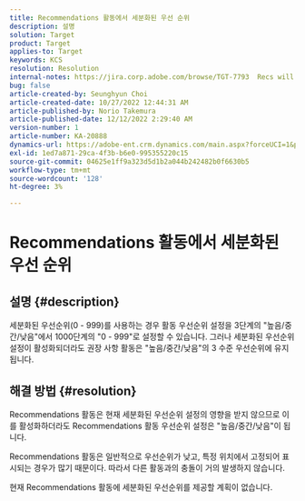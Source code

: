 ```yaml
---
title: Recommendations 활동에서 세분화된 우선 순위
description: 설명
solution: Target
product: Target
applies-to: Target
keywords: KCS
resolution: Resolution
internal-notes: https://jira.corp.adobe.com/browse/TGT-7793  Recs will not have fine grained priorities. We will only have slider for it.
bug: false
article-created-by: Seunghyun Choi
article-created-date: 10/27/2022 12:44:31 AM
article-published-by: Norio Takemura
article-published-date: 12/12/2022 2:29:40 AM
version-number: 1
article-number: KA-20888
dynamics-url: https://adobe-ent.crm.dynamics.com/main.aspx?forceUCI=1&pagetype=entityrecord&etn=knowledgearticle&id=8994c97d-9055-ed11-bba2-6045bd006b4b
exl-id: 1ed7a871-29ca-4f3b-b6e0-995355220c15
source-git-commit: 04625e1ff9a323d5d1b2a044b242482b0f6630b5
workflow-type: tm+mt
source-wordcount: '128'
ht-degree: 3%

---
```


# Recommendations 활동에서 세분화된 우선 순위

## 설명 {#description}

세분화된 우선순위(0 - 999)를 사용하는 경우 활동 우선순위 설정을 3단계의 &quot;높음/중간/낮음&quot;에서 1000단계의 &quot;0 - 999&quot;로 설정할 수 있습니다. 그러나 세분화된 우선순위 설정이 활성화되더라도 권장 사항 활동은 &quot;높음/중간/낮음&quot;의 3 수준 우선순위에 유지됩니다.

## 해결 방법 {#resolution}


Recommendations 활동은 현재 세분화된 우선순위 설정의 영향을 받지 않으므로 이를 활성화하더라도 Recommendations 활동 우선순위 설정은 &quot;높음/중간/낮음&quot;이 됩니다.

Recommendations 활동은 일반적으로 우선순위가 낮고, 특정 위치에서 고정되어 표시되는 경우가 많기 때문이다. 따라서 다른 활동과의 충돌이 거의 발생하지 않습니다.

현재 Recommendations 활동에 세분화된 우선순위를 제공할 계획이 없습니다.
